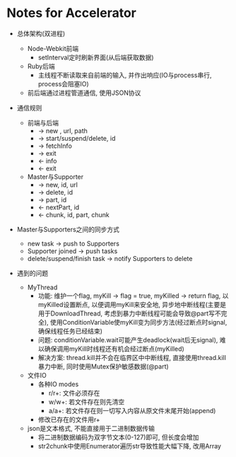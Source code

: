 # Notes for Accelerator

- 总体架构(双进程)
    - Node-Webkit前端
        - setInterval定时刷新界面(从后端获取数据)
    - Ruby后端
        - 主线程不断读取来自前端的输入, 并作出响应(IO与process串行, process会阻塞IO)
    - 前后端通过进程管道通信, 使用JSON协议

- 通信规则
    - 前端与后端
        - -> new , url, path
        - -> start/suspend/delete, id
        - -> fetchInfo
        - -> exit
        - <- info
        - <- exit
    - Master与Supporter
        - -> new, id, url
        - -> delete, id
        - -> part, id
        - <- nextPart, id
        - <- chunk, id, part, chunk

- Master与Supporters之间的同步方式
    - new task -> push to Supporters
    - Supporter joined -> push tasks
    - delete/suspend/finish task -> notify Supporters to delete

- 遇到的问题
    - MyThread
        - 功能: 维护一个flag, myKill -> flag = true, myKilled -> return flag, 以myKilled设置断点, 以便调用myKill来安全地, 异步地中断线程(主要是用于DownloadThread, 考虑到暴力中断线程可能会导致@part写不完全), 使用ConditionVariable使myKill变为同步方法(经过断点时signal, 确保线程任务已经结束)
        - 问题: conditionVariable.wait可能产生deadlock(wait后无signal), 难以确保调用myKill时线程还有机会经过断点(myKilled)
        - 解决方案: thread.kill并不会在临界区中中断线程, 直接使用thread.kill暴力中断, 同时使用Mutex保护敏感数据(@part)
    - 文件IO
        - 各种IO modes
            - r/r+: 文件必须存在
            - w/w+: 若文件存在则先清空
            - a/a+: 若文件存在则一切写入内容从原文件末尾开始(append)
        - 修改已存在的文件用r+
    - json是文本格式, 不能直接用于二进制数据传输
        - 将二进制数据编码为双字节文本(0-127)即可, 但长度会增加
        - str2chunk中使用Enumerator遍历str导致性能大幅下降, 改用Array
